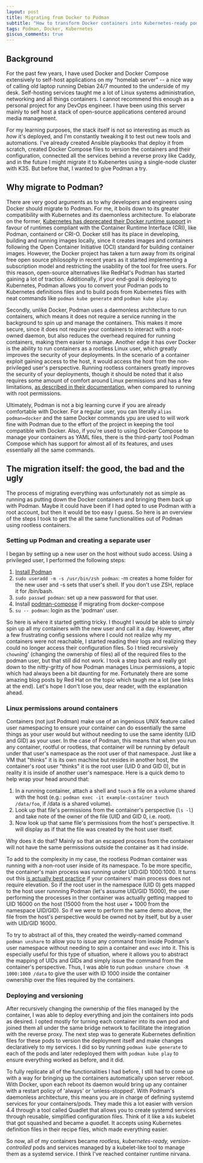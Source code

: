 ```yaml
---
layout: post
title: Migrating from Docker to Podman
subtitle: "How to transform Docker containers into Kubernetes-ready pods"
tags: Podman, Docker, Kubernetes
giscus_comments: true
---
```


## Background

For the past few years, I have used Docker and Docker Compose extensively to self-host applications on my "homelab server" -- a nice way of calling old laptop running Debian 24/7 mounted to the underside of my desk. Self-hosting services taught me a lot of Linux systems administration, networking and all things containers. I cannot recommend this enough as a personal project for any DevOps engineer. I have been using this server mainly to self host a stack of open-source applications centered around media management. 

For my learning purposes, the stack itself is not so interesting as much as *how* it's deployed, and I'm constantly tweaking it to test out new tools and automations. I've already created Ansible playbooks that deploy it from scratch, created Docker Compose files to version the containers and their configuration, connected all the services behind a reverse proxy like Caddy, and in the future I might migrate it to Kubenertes using a single-node cluster with K3S. But before that, I wanted to give Podman a try.
 
## Why migrate to Podman?

There are very good arguments as to why developers and engineers using Docker should migrate to Podman. For me, it boils down to its greater compatibility with Kubernetes and its daemonless architecture. To elaborate on the former, [Kubernetes has deprecated their Docker runtime support](https://kubernetes.io/blog/2020/12/02/dont-panic-kubernetes-and-docker/) in favour of runtimes compliant with the Container Runtime Interface (CRI), like Podman, containerd or CRI-O. Docker still has its place in developing, building and running images locally, since it creates images and containers following the Open Container Initiative (OCI) standard for building container images. However, the Docker project has taken a turn away from its original free open source philosophy in recent years as it started implementing a subscription model and restricting the usability of the tool for free users.  For this reason, open-source alternatives like RedHat's Podman has started gaining a lot of traction. Additionally, if your end-goal is deploying to Kubernetes, Podman allows you to convert your Podman pods to Kubernetes definitions files and to build pods from Kubernetes files with neat commands like `podman kube generate` and `podman kube play`.

Secondly, unlike Docker, Podman uses a daemonless architecture to run containers, which means it does not require a service running in the background to spin up and manage the containers. This makes it more secure, since it does not require your containers to interact with a root-owned daemon, but also reduces the overhead required for running containers, making them easier to manage. Another edge it has over Docker is the ability to run containers as a rootless Linux user, which greatly improves the security of your deployments. In the scenario of a container exploit gaining access to the host, it would access the host from the non-privileged user's perspective. Running rootless containers greatly improves the security of your deployments, though it should be noted that it also requires some amount of comfort around Linux permissions and has a few limitations, [as described in their documentation](https://github.com/containers/podman/blob/main/rootless.md), when compared to running with root permissions.

Ultimately, Podman is not a big learning curve if you are already comfortable with Docker. For a regular user, you can literally `alias podman=docker` and the same Docker commands  ypu are used to will work fine with Podman due to the effort of the project in keeping the tool compatible with Docker. Also, if you're used to using Docker Compose to manage your containers as YAML files, there is the third-party tool Podman Compose which has support for almost all of its features, and uses essentially all the same commands.

## The migration itself: the good, the bad and the ugly

The process of migrating everything was unfortunately not as simple as running as putting down the Docker containers and bringing them back up with Podman. Maybe it could have been if I had opted to use Podman with a root account, but then it would be too easy I guess. So here is an overview of the steps I took to get the all the same functionalities out of Podman using rootless containers.

### Setting up Podman and creating a separate user

I began by setting up a new user on the host without sudo access. Using a privileged user, I performed the following steps:

1. [Install Podman](https://podman.io/)
1. `sudo useradd -m -s /usr/bin/zsh podman`: -m creates a home folder for the new user and -s sets that user's shell. If you don't use ZSH, replace it for /bin/bash.
1. `sudo passwd podman`: set up a new password for that user.
1. Install [podman-compose](https://github.com/containers/podman-compose) if migrating from docker-compose
1. `su -- podman`: login as the 'podman' user.

So here is where it started getting tricky. I thought I would be able to simply spin up all my containers with the new user and call it a day. However, after a few frustrating config sessions where I could not realize why my containers were not reachable, I started reading their logs and realizing they could no longer access their configuration files. So I tried recursively `chown`ing' (changing the ownership of files) all of the required files to the podman user, but that still did not work. I took a step back and really got down to the nitty-gritty of how Podman manages Linux permissions, a topic which had always been a bit daunting for me. Fortunately there are some amazing blog posts by Red Hat on the topic which taugh me a lot (see links at the end). Let's hope I don't lose you, dear reader, with the explanation ahead.

### Linux permissions around containers

Containers (not just Podman) make use of an ingenious UNIX feature called user namespacing to ensure your container can do essentially the same things as your user would but without needing to use the same identity  (UID and GID) as your user. In the case of Podman, this means that when you run any container, rootful or rootless, that container will be running by default under that user's namespace as the root user of that namespace. Just like a VM that "thinks" it is its own machine but resides in another host, the container's root user "thinks" it is the root user (UID 0 and GID 0), but in reality it is inside of another user's namespace. Here is a quick demo to help wrap your head around that:

1. In a running container, attach a shell and `touch` a file on a volume shared with the host (e.g.: `podman exec -it example-container touch /data/foo`, if /data is a shared volume).
2. Look up that file's permissions from the container's perspective (`ls -l`) and take note of the owner of the file (UID and GID 0, i.e. root).
3. Now look up that same file's permissions from the host's perspective. It will display as if that the file was created by the host user itself.

Why does it do that? Mainly so that an escaped process from the container will not have the same permissions outside the container as it had inside.

To add to the complexity in my case, the rootless Podman container was running with a non-root user inside of its namespace. To be more specific, the container's main process was running under UID:GID 1000:1000. It turns out this [is actually best practice](https://www.redhat.com/sysadmin/rootless-podman-makes-sense) if your containers' main process does not require elevation. So if the root user in the namespace (UID 0) gets mapped to the host user runnning Podman (let's assume UID/GID 15000), the user performing the processes in ther container was actually getting mapped to UID 16000 on the host (15000 from the host user + 1000 from the namespace UID/GID). So if we were to perform the same demo above, the file from the host's perspective would be owned not by itself, but by a user with UID/GID 16000.

To try to abstract all of this, they created the weirdly-named command `podman unshare` to allow you to issue any command from inside Podman's user namespace without needing to spin a container and `exec` into it. This is especially useful for this type of situation, where it allows you to abstract the mapping of UIDs and GIDs and simply issue the command from the container's perspective. Thus, I was able to run `podman unshare chown -R 1000:1000 /data` to give the user with ID 1000 inside the container ownership over the files required by the containers.

### Deploying and versioning

After recursively changing the ownership of the files managed by the container, I was able to deploy everything and join the containers into pods as desired. I opted mostly for turning each container into its own pod and joined them all under the same bridge network to facillitate the integration with the reverse proxy. The next step was to generate Kubernetes definition files for these pods to version the deployment itself and make changes declaratively to my services. I did so by running `podman kube generate` to each of the pods and later redeployed them with `podman kube play` to ensure everything worked as before, and it did.

To fully replicate all of the functionalities I had before, I still had to come up with a way for bringing up the containers automatically upon server reboot. With Docker, upon each reboot its daemon would bring up any container with a restart policy of 'always' or 'unless-stopped'. With Podman's daemonless architecture, this means you are in charge of defining systemd services for your containers/pods. They made this a lot easier with version 4.4 through a tool called Quadlet that allows you to create systemd services through reusable, simplified configuration files. Think of it like a `k8s` kubelet that got squashed and became a *quad*let. It accepts using Kubernetes definition files in their recipe files, which made everything easier. 

So now, all of my containers became _rootless, kubernetes-ready, version-controlled_ pods and services managed by a kubelet-like tool to manage them as a systemd service. I think I've reached container runtime nirvana.
